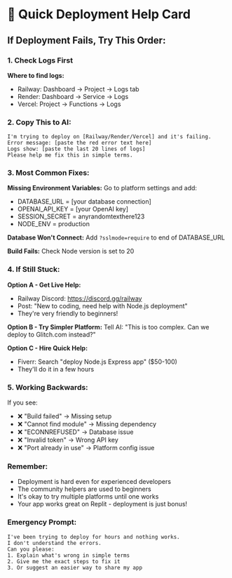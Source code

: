 # 🚀 Quick Deployment Help Card

## If Deployment Fails, Try This Order:

### 1. Check Logs First
**Where to find logs:**
- Railway: Dashboard → Project → Logs tab
- Render: Dashboard → Service → Logs
- Vercel: Project → Functions → Logs

### 2. Copy This to AI:
```
I'm trying to deploy on [Railway/Render/Vercel] and it's failing.
Error message: [paste the red error text here]
Logs show: [paste the last 20 lines of logs]
Please help me fix this in simple terms.
```

### 3. Most Common Fixes:

**Missing Environment Variables:**
Go to platform settings and add:
- DATABASE_URL = [your database connection]
- OPENAI_API_KEY = [your OpenAI key]  
- SESSION_SECRET = anyrandomtexthere123
- NODE_ENV = production

**Database Won't Connect:**
Add `?sslmode=require` to end of DATABASE_URL

**Build Fails:**
Check Node version is set to 20

### 4. If Still Stuck:

**Option A - Get Live Help:**
- Railway Discord: https://discord.gg/railway
- Post: "New to coding, need help with Node.js deployment"
- They're very friendly to beginners!

**Option B - Try Simpler Platform:**
Tell AI: "This is too complex. Can we deploy to Glitch.com instead?"

**Option C - Hire Quick Help:**
- Fiverr: Search "deploy Node.js Express app" ($50-100)
- They'll do it in a few hours

### 5. Working Backwards:

If you see:
- ❌ "Build failed" → Missing setup
- ❌ "Cannot find module" → Missing dependency  
- ❌ "ECONNREFUSED" → Database issue
- ❌ "Invalid token" → Wrong API key
- ❌ "Port already in use" → Platform config issue

### Remember:
- Deployment is hard even for experienced developers
- The community helpers are used to beginners
- It's okay to try multiple platforms until one works
- Your app works great on Replit - deployment is just bonus!

### Emergency Prompt:
```
I've been trying to deploy for hours and nothing works.
I don't understand the errors.
Can you please:
1. Explain what's wrong in simple terms
2. Give me the exact steps to fix it
3. Or suggest an easier way to share my app
```